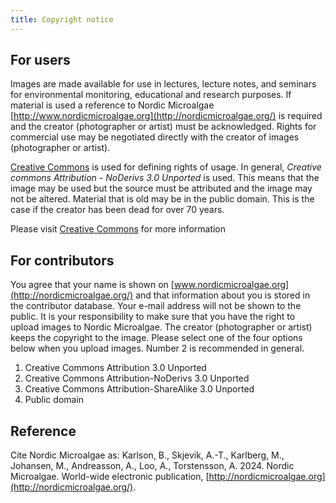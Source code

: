 ```yaml
---
title: Copyright notice
---
```


## For users

Images are made available for use in lectures, lecture notes, and seminars for environmental monitoring, educational and research purposes.  If material is used a reference to Nordic Microalgae [http://www.nordicmicroalgae.org](http://nordicmicroalgae.org/) is required and the creator (photographer or artist) must be acknowledged. Rights for commercial use may be negotiated directly with the creator of images (photographer or artist).

[Creative Commons](http://creativecommons.org/licenses/) is used for defining rights of usage. In general, _Creative commons Attribution - NoDerivs 3.0 Unported_ is used. This means that the image may be used but the source must be attributed and the image may not be altered. Material that is old may be in the public domain. This is the case if the creator has been dead for over 70 years.

Please visit [Creative Commons](http://creativecommons.org/licenses/) for more information

## For contributors

You agree that your name is shown on [www.nordicmicroalgae.org](http://nordicmicroalgae.org/) and that information about you is stored in the contributor database. Your e-mail address will not be shown to the public. It is your responsibility to make sure that you have the right to upload images to Nordic Microalgae. The creator (photographer or artist) keeps the copyright to the image. Please select one of the four options below when you upload images. Number 2 is recommended in general.

1. Creative Commons Attribution 3.0 Unported
2. Creative Commons Attribution-NoDerivs 3.0 Unported
3. Creative Commons Attribution-ShareAlike 3.0 Unported
4. Public domain

## Reference

Cite Nordic Microalgae as: Karlson, B., Skjevik, A.-T., Karlberg, M., Johansen, M., Andreasson, A., Loo, A., Torstensson, A. 2024. Nordic Microalgae. World-wide electronic publication,  [http://nordicmicroalgae.org](http://nordicmicroalgae.org/).
